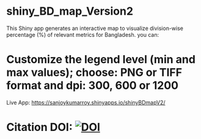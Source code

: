 # shiny_BD_map_Version2
This Shiny app generates an interactive map to visualize division-wise percentage (%) of relevant metrics for Bangladesh. you can:
# Customize the legend level (min and max values); choose: PNG or TIFF format and dpi: 300, 600 or 1200
Live App: https://sanjoykumarroy.shinyapps.io/shinyBDmapV2/
# Citation DOI: [![DOI](https://zenodo.org/badge/956108878.svg)](https://doi.org/10.5281/zenodo.15097920)
